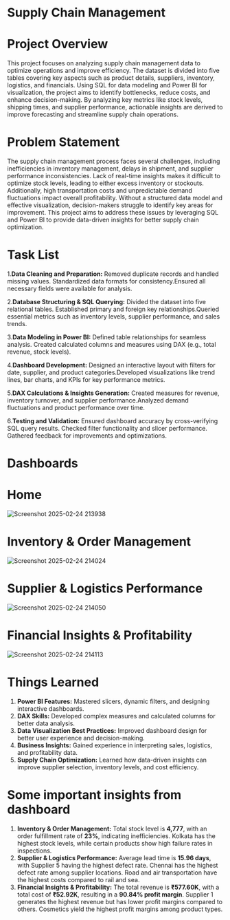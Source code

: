 # Supply Chain Management

# Project Overview
This project focuses on analyzing supply chain management data to optimize operations and improve efficiency. The dataset is divided into five tables covering key aspects such as product details, suppliers, inventory, logistics, and financials. Using SQL for data modeling and Power BI for visualization, the project aims to identify bottlenecks, reduce costs, and enhance decision-making. By analyzing key metrics like stock levels, shipping times, and supplier performance, actionable insights are derived to improve forecasting and streamline supply chain operations.

# Problem Statement
The supply chain management process faces several challenges, including inefficiencies in inventory management, delays in shipment, and supplier performance inconsistencies. Lack of real-time insights makes it difficult to optimize stock levels, leading to either excess inventory or stockouts. Additionally, high transportation costs and unpredictable demand fluctuations impact overall profitability. Without a structured data model and effective visualization, decision-makers struggle to identify key areas for improvement. This project aims to address these issues by leveraging SQL and Power BI to provide data-driven insights for better supply chain optimization.

# Task List
1.**Data Cleaning and Preparation:** Removed duplicate records and handled missing values.
Standardized data formats for consistency.Ensured all necessary fields were available for analysis.

2.**Database Structuring & SQL Querying:** Divided the dataset into five relational tables.
Established primary and foreign key relationships.Queried essential metrics such as inventory levels, supplier performance, and sales trends.

3.**Data Modeling in Power BI:** Defined table relationships for seamless analysis. Created calculated columns and measures using DAX (e.g., total revenue, stock levels).

4.**Dashboard Development:** Designed an interactive layout with filters for date, supplier, and product categories.Developed visualizations like trend lines, bar charts, and KPIs for key performance metrics.

5.**DAX Calculations & Insights Generation:** Created measures for revenue, inventory turnover, and supplier performance.Analyzed demand fluctuations and product performance over time.

6.**Testing and Validation:** Ensured dashboard accuracy by cross-verifying SQL query results. Checked filter functionality and slicer performance. Gathered feedback for improvements and optimizations.

# Dashboards
# Home
![Screenshot 2025-02-24 213938](https://github.com/user-attachments/assets/fad0dc02-5d32-43b5-b7e4-def8a61b83e8)
# Inventory & Order Management
![Screenshot 2025-02-24 214024](https://github.com/user-attachments/assets/825d72d5-8a66-4bd8-9e85-731f858ea7b6)
# Supplier & Logistics Performance
![Screenshot 2025-02-24 214050](https://github.com/user-attachments/assets/84a750a1-7aec-4866-a4a8-6ea4555a7384)
# Financial Insights & Profitability
![Screenshot 2025-02-24 214113](https://github.com/user-attachments/assets/ab31c3b1-370e-4e29-970f-1398264f6de3)

# Things Learned
1. **Power BI Features:** Mastered slicers, dynamic filters, and designing interactive dashboards.
2. **DAX Skills:** Developed complex measures and calculated columns for better data analysis.
3. **Data Visualization Best Practices:** Improved dashboard design for better user experience and decision-making.
4. **Business Insights:** Gained experience in interpreting sales, logistics, and profitability data.
5. **Supply Chain Optimization:** Learned how data-driven insights can improve supplier selection, inventory levels, and cost efficiency.

# Some important insights from dashboard
1. **Inventory & Order Management:**
Total stock level is **4,777**, with an order fulfillment rate of **23%**, indicating inefficiencies.
Kolkata has the highest stock levels, while certain products show high failure rates in inspections.
2. **Supplier & Logistics Performance:**
Average lead time is **15.96 days**, with Supplier 5 having the highest defect rate.
Chennai has the highest defect rate among supplier locations.
Road and air transportation have the highest costs compared to rail and sea.
3. **Financial Insights & Profitability:**
The total revenue is **₹577.60K**, with a total cost of **₹52.92K**, resulting in a **90.84% profit margin**.
Supplier 1 generates the highest revenue but has lower profit margins compared to others.
Cosmetics yield the highest profit margins among product types.













